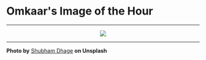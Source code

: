 # Omkaar's Image of the Hour

---

<div align="center">

<a href="https://unsplash.com/photos/a-flower-filled-ring-floats-in-fluffy-clouds-qNMRub72lxo">
  <img src="https://images.unsplash.com/photo-1752150127767-77bccbed07e2?crop=entropy&cs=tinysrgb&fit=max&fm=jpg&ixid=M3w3NjA2Nzh8MHwxfHJhbmRvbXx8fHx8fHx8fDE3NTQyNDQwMDB8&ixlib=rb-4.1.0&q=80&w=1080" style="max-width:100%; height:auto;">
</a>



</div>

---

**Photo by** [Shubham Dhage](https://unsplash.com/@theshubhamdhage) **on Unsplash**
